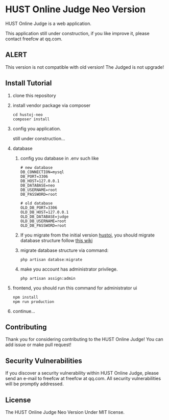 # HUST Online Judge Neo Version

HUST Online Judge is a web application.

This application still under construction, if you like improve it, please contact freefcw at qq.com.

## ALERT

This version is not compatible with old version! The Judged is not upgrade!  

## Install Tutorial

1. clone this repository

2. install vendor package via composer

    ```
    cd hustoj-neo
    composer install
    ```

3. config you application.

    still under construction... 

4. database

    1. config you database in .env such like
    
        ```
        # new database
        DB_CONNECTION=mysql
        DB_PORT=3306
        DB_HOST=127.0.0.1
        DB_DATABASE=neo
        DB_USERNAME=root
        DB_PASSWORD=root
        
        # old database
        OLD_DB_PORT=3306
        OLD_DB_HOST=127.0.0.1
        OLD_DB_DATABASE=judge
        OLD_DB_USERNAME=root
        OLD_DB_PASSWORD=root
        ```
    
    2. If you migrate from the initial version [hustoj](https://github.com/zhblue/hustoj), you should migrate database structure follow [this wiki](https://github.com/freefcw/hustoj/wiki/database-changed)
    
    3. migrate database structure via command:
    
        ```
        php artisan databse:migrate
        ```
        
    4. make you account has administrator privilege.
    
        ```
        php artisan assign:admin
        ```

5. frontend, you should run this command for administrator ui 
    
    ```
    npm install
    npm run production
    ``` 

6. continue...

## Contributing

Thank you for considering contributing to the HUST Online Judge! You can add issue or make pull request!

## Security Vulnerabilities

If you discover a security vulnerability within HUST Online Judge, please send an e-mail to freefcw at freefcw at qq.com. All security vulnerabilities will be promptly addressed.

## License

The HUST Online Judge Neo Version Under MIT license.
